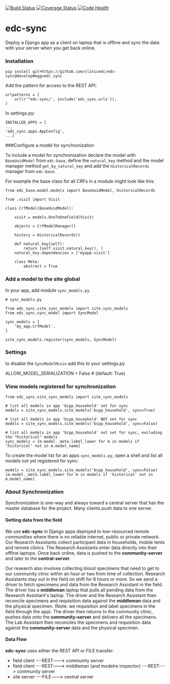 [![Build Status](https://travis-ci.org/clinicedc/edc-sync.svg?branch=develop)](https://travis-ci.org/clinicedc/edc-sync)
[![Coverage Status](https://coveralls.io/repos/clinicedc/edc-sync/badge.svg?branch=develop)](https://coveralls.io/r/clinicedc/edc-sync?branch=develop)
[![Code Health](https://landscape.io/github/clinicedc/edc-sync/develop/landscape.svg?style=flat)](https://landscape.io/github/clinicedc/edc-sync/develop)

# edc-sync

Deploy a Django app as a client on laptop that is offline and sync the data with your server when you get back online.

### Installation

    pip install git+https://github.com/clinicedc/edc-sync@develop#egg=edc_sync

Add the pattern for access to the REST API:

    urlpatterns = [
        url(r'^edc-sync/', include('edc_sync.urls')),
    )

In settings.py:

    INSTALLED_APPS = [
    ...
    'edc_sync.apps.AppConfig',
    ...]

###Configure a model for synchronization

To include a model for synchronization declare the model with `BaseUuidModel` from `edc-base`, define the `natural_key` method and the model manager method `get_by_natural_key` and add the `HistoricalRecords` manager from `edc-base`.

For example the base class for all CRFs in a module might look like this:

    from edc_base.model.models import BaseUuidModel, HistoricalRecords
    
    from .visit import Visit

    class CrfModel(BaseUuidModel):
    
        visit = models.OneToOneField(Visit)
    
        objects = CrfModelManager()

        history = HistoricalRecords()
        
        def natural_key(self):
            return (self.visit.natural_key(), )
        natural_key.dependencies = ['myapp.visit']
    
        class Meta:
            abstract = True

### Add a model to the site global

In your app, add module `sync_models.py`.

    # sync_models.py
    
    from edc_sync.site_sync_models import site_sync_models
    from edc_sync.sync_model import SyncModel
    
    sync_models = [
        'my_app.CrfModel',
    ]
    
    site_sync_models.register(sync_models, SyncModel)
    
        
### Settings

to disable the `SyncModelMixin` add this to your settings.py

ALLOW_MODEL_SERIALIZATION = False  # (default: True)


### View models registered for synchronization

    from edc_sync.site_sync_models import site_sync_models
    
    # list all models in app 'bcpp_household' set for sync
    models = site_sync_models.site_models('bcpp_household', sync=True)
    
    # list all models in app 'bcpp_household' NOT set for sync
    models = site_sync_models.site_models('bcpp_household', sync=False)

    # list all models in app 'bcpp_household' not set for sync, excluding the "historical" models
    sync_models = [m.model._meta.label_lower for m in models if 'historical' not in m.model_name]

To create the model list for an apps `sync_models.py`, open a shell and list all models not yet registered for sync: 

    models = site_sync_models.site_models('bcpp_household', sync=False)
    [m.model._meta.label_lower for m in models if 'historical' not in m.model_name]

    
### About Synchronization

Synchronization is one-way and always toward a central server that has the master database for the project. Many clients push data to one server. 

#### Getting data from the field

We use __edc-sync__ in Django apps deployed to low-resourced remote communities where there is no reliable internet, public or private network. Our Research Assistants collect participant data in households, mobile tents and remote clinics. The Research Assistants enter data directly into their offline laptops. Once back online, data is pushed to the __community-server__ and later to the __central-server__. 

Our research also involves collecting blood specimens that need to get to our community clinic within an hour or two from time of collection. Research Assistants stay out in the field on shift for 6 hours or more. So we send a driver to fetch specimens and data from the Research Assistant in the field. The driver has a __middleman__ laptop that pulls all pending data from the Research Assistant's laptop. The driver and the Research Assistant then reconcile specimens and requisition data against the __middleman__ data and the physical specimen. (Note: we requisition and label specimens in the field through the app). The driver then returns to the community clinic, pushes data onto the __community-server__ and delivers all the specimens. The Lab Assistant then reconciles the specimens and requisition data against the __community-server__ data and the physical specimen.

#### Data Flow

__edc-sync__ uses either the REST API or FILE transfer:
- field client ---REST---> community server
- field client ---REST---> middleman (and modelre inspector) ---REST---> community server
- site server ---FILE---> central server

